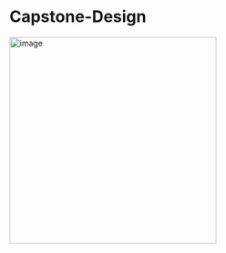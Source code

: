 # Capstone-Design
<img width="363" alt="image" src="https://github.com/jindata1/Capstone-Design/assets/106302770/8a8272b2-b521-42c9-bb7e-b5bf24cd42fa">
